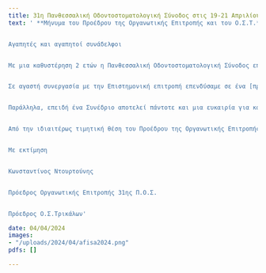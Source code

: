 ```yaml
---
title: 31η Πανθεσσαλική Οδοντοστοματολογική Σύνοδος στις 19-21 Απριλίου, 2024 
text: ' **Μήνυμα του Προέδρου της Οργανωτικής Επιτροπής και του Ο.Σ.Τ.**


Αγαπητές και αγαπητοί συνάδελφοι


Με μια καθυστέρηση 2 ετών η Πανθεσσαλική Οδοντοστοματολογική Σύνοδος επιστρέφει στην γενέτειρα πόλη του Ασκληπιού. Μετά από 30 και πλέον χρόνια πετυχημένης πορείας είναι μάλλον περιττό να τονίσουμε την αξία της και την εξέχουσα θέση της στις περιφερειακές-και όχι μόνο- συνόδους της χώρας.


Σε αγαστή συνεργασία με την Επιστημονική επιτροπή επενδύσαμε σε ένα [πρόγραμμα](https://www.ostrikala.gr/uploads/2024/04/pro2024pos.pdf) που δεν καλύπτει απλώς όλο το φάσμα των σύγχρονων εξελίξεων στην επιστήμη μας αλλά δίνει έμφαση στην μετουσίωση της θεωρητικής γνώσης σε καθημερινή κλινική πράξη. Γι αυτό και το πρόγραμμα είναι πλούσιο τόσο σε εισηγήσεις όσο και σε κλινικά φροντιστήρια και πρακτικά σεμινάρια.


Παράλληλα, επειδή ένα Συνέδριο αποτελεί πάντοτε και μια ευκαιρία για κοινωνικές επαφές ήταν εξαρχής απόφασή μας να δώσουμε ένα ιδιαίτερο χρώμα στη διοργάνωση. Έτσι επιλέξαμε για τη διεξαγωγή της τον μοναδικής αισθητικής χώρο του Μύλου Ματσόπουλου και σχεδιάσαμε μια σειρά παράλληλων δράσεων και εκδηλώσεων κοινωνικού και ψυχαγωγικού χαρακτήρα.


Από την ιδιαιτέρως τιμητική θέση του Προέδρου της Οργανωτικής Επιτροπής θέλω να ευχαριστήσω από βάθους καρδιάς όλα τα μέλη της Οργανωτικής Επιτροπής, την Επιστημονική Επιτροπή , τους ομιλητές, τις εταιρείες και την Περιφερειακή Ενότητα Τρικάλων για την έμπρακτη στήριξη της προσπάθειάς μας και φυσικά όλους τους Συνέδρους για την παρουσία τους. Ένα ξεχωριστό ευχαριστώ οφείλουμε στον Δήμο Τρικκαίων και την e-Trikala για την παραχώρηση του χώρου και την βοήθειά τους στη διοργάνωση.


Με εκτίμηση


Κωνσταντίνος Ντουρτούνης


Πρόεδρος Οργανωτικής Επιτροπής 31ης Π.Ο.Σ.


Πρόεδρος Ο.Σ.Τρικάλων'

date: 04/04/2024
images:
- "/uploads/2024/04/afisa2024.png"
pdfs: []

---
```

